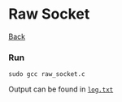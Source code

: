 # Raw Socket

[Back](../../../)

### Run
```
sudo gcc raw_socket.c
```
Output can be found in [```log.txt```](https://raw.githubusercontent.com/vedipen/cryptography-codes/master/Raw-Socket/log.txt)
